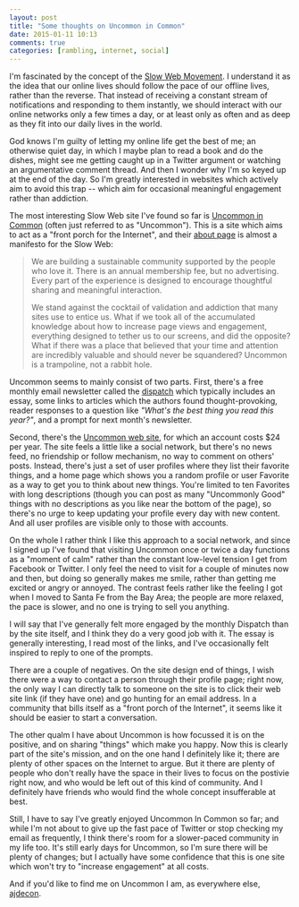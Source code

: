 ```yaml
---
layout: post
title: "Some thoughts on Uncommon in Common"
date: 2015-01-11 10:13
comments: true
categories: [rambling, internet, social]
---
```


I'm fascinated by the concept of the [Slow Web Movement](http://theslowweb.com/).
I understand it as the idea that our online lives should follow the pace of
our offline lives, rather than the reverse. That instead of receiving a
constant stream of notifications and responding to them instantly,
we should interact with our online networks only a few times a day, or at
least only as often and as deep as they fit into our daily lives in the world.

God knows I'm guilty of letting my online life get the best of me; an otherwise
quiet day, in which I maybe plan to read a book and do the dishes, might see
me getting caught up in a Twitter argument or watching an argumentative
comment thread. And then I wonder why I'm so keyed up at the end of the day.
So I'm greatly interested in websites which actively aim to avoid this trap --
which aim for occasional meaningful engagement rather than addiction.

The most interesting Slow Web site I've found so far is
[Uncommon in Common](https://uncommon.cc/) (often just referred to
as "Uncommon"). This is a site which aims to act as
a "front porch for the Internet", and their [about page](https://uncommon.cc/about)
is almost a manifesto for the Slow Web:

> We are building a sustainable community supported by the people who love it. There is an annual membership fee, but no advertising. Every part of the experience is designed to encourage thoughtful sharing and meaningful interaction.
>
> We stand against the cocktail of validation and addiction that many sites use to entice us. What if we took all of the accumulated knowledge about how to increase page views and engagement, everything designed to tether us to our screens, and did the opposite? What if there was a place that believed that your time and attention are incredibly valuable and should never be squandered? Uncommon is a trampoline, not a rabbit hole.

Uncommon seems to mainly consist of two parts.
First, there's a free monthly email newsletter called the [dispatch](https://uncommon.cc/story)
which typically includes an essay, some links to articles which the authors found
thought-provoking, reader responses to a question like
*"What's the best thing you read this year?"*, and a prompt for next month's
newsletter.

Second, there's the [Uncommon web site](https://uncommon.cc/join), for which an account costs
$24 per year. The site feels a little like a social network, but there's no news
feed, no friendship or follow mechanism, no way to comment on others' posts.
Instead, there's just a set of user profiles where they list their favorite things,
and a home page which shows you a random profile or user Favorite as a way to get
you to think about new things. You're limited to ten Favorites with long descriptions
(though you can post as many "Uncommonly Good" things with no descriptions as
you like near the bottom of the page), so there's no urge to keep updating your
profile every day with new content. And all user profiles are visible only to those
with accounts.

On the whole I rather think I like this approach to a social network, and since
I signed up I've found that visiting Uncommon once or twice a day functions as
a "moment of calm" rather than the constant low-level tension I get from Facebook
or Twitter. I only feel the need to visit for a couple of minutes now and then,
but doing so generally makes me smile, rather than getting me excited or angry
or annoyed. The contrast feels rather like the feeling I got when I moved to
Santa Fe from the Bay Area; the people are more relaxed, the pace is slower,
and no one is trying to sell you anything.

I will say that I've generally felt more engaged by the monthly Dispatch
than by the site itself, and I think they do a very good job with it. The
essay is generally interesting, I read most of the links, and I've occasionally
felt inspired to reply to one of the prompts.

There are a couple of negatives. On the site design end of things,
I wish there were a way to contact a
person through their profile page; right now, the only way I can directly talk
to someone on the site is to click their web site link (if they have one) and
go hunting for an email address. In a community that bills itself as a
"front porch of the Internet", it seems like it should be easier to start a
conversation.

The other qualm I have about Uncommon is how focussed it is on the positive, and
on sharing "things" which make you happy.
Now this is clearly part of the site's mission, and on the one hand I definitely
like it; there are plenty of other spaces on the Internet to argue. But
it there are plenty of people who don't really have the space in their
lives to focus on the postivie right now, and who would be left out
of this kind of community. And I definitely have friends who would find the
whole concept insufferable at best.

Still, I have to say I've greatly enjoyed Uncommon In Common so far; and while I'm not
about to give up the fast pace of Twitter or stop checking my email as
frequently, I think there's room for a slower-paced community in my life too.
It's still early days for Uncommon, so I'm sure there will be plenty of changes;
but I actually have some confidence that this is one site which won't try to
"increase engagement" at all costs.

And if you'd like to find me on Uncommon I am, as everywhere else,
[ajdecon](http://www.uncommon.cc/ajdecon).
